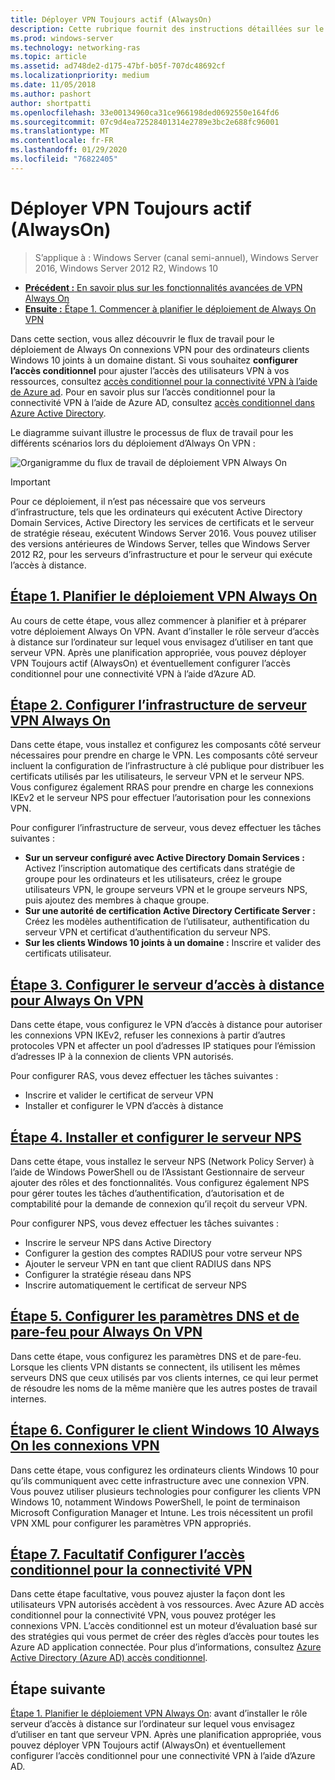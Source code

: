 ```yaml
---
title: Déployer VPN Toujours actif (AlwaysOn)
description: Cette rubrique fournit des instructions détaillées sur le déploiement de Always On VPN dans Windows Server 2016.
ms.prod: windows-server
ms.technology: networking-ras
ms.topic: article
ms.assetid: ad748de2-d175-47bf-b05f-707dc48692cf
ms.localizationpriority: medium
ms.date: 11/05/2018
ms.author: pashort
author: shortpatti
ms.openlocfilehash: 33e00134960ca31ce966198ded0692550e164fd6
ms.sourcegitcommit: 07c9d4ea72528401314e2789e3bc2e688fc96001
ms.translationtype: MT
ms.contentlocale: fr-FR
ms.lasthandoff: 01/29/2020
ms.locfileid: "76822405"
---
```

# <a name="deploy-always-on-vpn"></a>Déployer VPN Toujours actif (AlwaysOn)

>S’applique à : Windows Server (canal semi-annuel), Windows Server 2016, Windows Server 2012 R2, Windows 10

- [**Précédent :** En savoir plus sur les fonctionnalités avancées de VPN Always On](always-on-vpn-adv-options.md)
- [**Ensuite :** Étape 1. Commencer à planifier le déploiement de Always On VPN](always-on-vpn-deploy-planning.md)

Dans cette section, vous allez découvrir le flux de travail pour le déploiement de Always On connexions VPN pour des ordinateurs clients Windows 10 joints à un domaine distant. Si vous souhaitez **configurer l’accès conditionnel** pour ajuster l’accès des utilisateurs VPN à vos ressources, consultez [accès conditionnel pour la connectivité VPN à l’aide de Azure ad](../../ad-ca-vpn-connectivity-windows10.md). Pour en savoir plus sur l’accès conditionnel pour la connectivité VPN à l’aide de Azure AD, consultez [accès conditionnel dans Azure Active Directory](https://docs.microsoft.com/azure/active-directory/active-directory-conditional-access-azure-portal). 

Le diagramme suivant illustre le processus de flux de travail pour les différents scénarios lors du déploiement d’Always On VPN :

![Organigramme du flux de travail de déploiement VPN Always On](../../../../media/Always-On-Vpn/always-on-vpn-deployment-workflow-sm.png)

>[!IMPORTANT]
>Pour ce déploiement, il n’est pas nécessaire que vos serveurs d’infrastructure, tels que les ordinateurs qui exécutent Active Directory Domain Services, Active Directory les services de certificats et le serveur de stratégie réseau, exécutent Windows Server 2016. Vous pouvez utiliser des versions antérieures de Windows Server, telles que Windows Server 2012 R2, pour les serveurs d’infrastructure et pour le serveur qui exécute l’accès à distance.

## <a name="step-1-plan-the-always-on-vpn-deploymentalways-on-vpn-deploy-planningmd"></a>[Étape 1. Planifier le déploiement VPN Always On](always-on-vpn-deploy-planning.md)

Au cours de cette étape, vous allez commencer à planifier et à préparer votre déploiement Always On VPN. Avant d’installer le rôle serveur d’accès à distance sur l’ordinateur sur lequel vous envisagez d’utiliser en tant que serveur VPN. Après une planification appropriée, vous pouvez déployer VPN Toujours actif (AlwaysOn) et éventuellement configurer l’accès conditionnel pour une connectivité VPN à l’aide d’Azure AD.

## <a name="step-2-configure-the-always-on-vpn-server-infrastructurevpn-deploy-server-infrastructuremd"></a>[Étape 2. Configurer l’infrastructure de serveur VPN Always On](vpn-deploy-server-infrastructure.md)

Dans cette étape, vous installez et configurez les composants côté serveur nécessaires pour prendre en charge le VPN. Les composants côté serveur incluent la configuration de l’infrastructure à clé publique pour distribuer les certificats utilisés par les utilisateurs, le serveur VPN et le serveur NPS.  Vous configurez également RRAS pour prendre en charge les connexions IKEv2 et le serveur NPS pour effectuer l’autorisation pour les connexions VPN.

Pour configurer l’infrastructure de serveur, vous devez effectuer les tâches suivantes :

- **Sur un serveur configuré avec Active Directory Domain Services :** Activez l’inscription automatique des certificats dans stratégie de groupe pour les ordinateurs et les utilisateurs, créez le groupe utilisateurs VPN, le groupe serveurs VPN et le groupe serveurs NPS, puis ajoutez des membres à chaque groupe.
- **Sur une autorité de certification Active Directory Certificate Server :** Créez les modèles authentification de l’utilisateur, authentification du serveur VPN et certificat d’authentification du serveur NPS.
- **Sur les clients Windows 10 joints à un domaine :** Inscrire et valider des certificats utilisateur.

## <a name="step-3-configure-the-remote-access-server-for-always-on-vpnvpn-deploy-rasmd"></a>[Étape 3. Configurer le serveur d’accès à distance pour Always On VPN](vpn-deploy-ras.md)

Dans cette étape, vous configurez le VPN d’accès à distance pour autoriser les connexions VPN IKEv2, refuser les connexions à partir d’autres protocoles VPN et affecter un pool d’adresses IP statiques pour l’émission d’adresses IP à la connexion de clients VPN autorisés.

Pour configurer RAS, vous devez effectuer les tâches suivantes :

- Inscrire et valider le certificat de serveur VPN
- Installer et configurer le VPN d’accès à distance

## <a name="step-4-install-and-configure-the-nps-servervpn-deploy-npsmd"></a>[Étape 4. Installer et configurer le serveur NPS](vpn-deploy-nps.md)

Dans cette étape, vous installez le serveur NPS (Network Policy Server) à l’aide de Windows PowerShell ou de l’Assistant Gestionnaire de serveur ajouter des rôles et des fonctionnalités. Vous configurez également NPS pour gérer toutes les tâches d’authentification, d’autorisation et de comptabilité pour la demande de connexion qu’il reçoit du serveur VPN.

Pour configurer NPS, vous devez effectuer les tâches suivantes :

- Inscrire le serveur NPS dans Active Directory
- Configurer la gestion des comptes RADIUS pour votre serveur NPS
- Ajouter le serveur VPN en tant que client RADIUS dans NPS
- Configurer la stratégie réseau dans NPS
- Inscrire automatiquement le certificat de serveur NPS

## <a name="step-5-configure-dns-and-firewall-settings-for-always-on-vpnvpn-deploy-dns-firewallmd"></a>[Étape 5. Configurer les paramètres DNS et de pare-feu pour Always On VPN](vpn-deploy-dns-firewall.md)

Dans cette étape, vous configurez les paramètres DNS et de pare-feu. Lorsque les clients VPN distants se connectent, ils utilisent les mêmes serveurs DNS que ceux utilisés par vos clients internes, ce qui leur permet de résoudre les noms de la même manière que les autres postes de travail internes. 

## <a name="step-6-configure-windows-10-client-always-on-vpn-connectionsvpn-deploy-client-vpn-connectionsmd"></a>[Étape 6. Configurer le client Windows 10 Always On les connexions VPN](vpn-deploy-client-vpn-connections.md)

Dans cette étape, vous configurez les ordinateurs clients Windows 10 pour qu’ils communiquent avec cette infrastructure avec une connexion VPN. Vous pouvez utiliser plusieurs technologies pour configurer les clients VPN Windows 10, notamment Windows PowerShell, le point de terminaison Microsoft Configuration Manager et Intune. Les trois nécessitent un profil VPN XML pour configurer les paramètres VPN appropriés.

## <a name="step-7-optional-configure-conditional-access-for-vpn-connectivityad-ca-vpn-connectivity-windows10md"></a>[Étape 7. Facultatif Configurer l’accès conditionnel pour la connectivité VPN](../../ad-ca-vpn-connectivity-windows10.md)

Dans cette étape facultative, vous pouvez ajuster la façon dont les utilisateurs VPN autorisés accèdent à vos ressources. Avec Azure AD accès conditionnel pour la connectivité VPN, vous pouvez protéger les connexions VPN. L’accès conditionnel est un moteur d’évaluation basé sur des stratégies qui vous permet de créer des règles d’accès pour toutes les Azure AD application connectée. Pour plus d’informations, consultez [Azure Active Directory (Azure AD) accès conditionnel](https://docs.microsoft.com/azure/active-directory/active-directory-conditional-access-azure-portal).

## <a name="next-step"></a>Étape suivante

[Étape 1. Planifier le déploiement VPN Always On](always-on-vpn-deploy-planning.md): avant d’installer le rôle serveur d’accès à distance sur l’ordinateur sur lequel vous envisagez d’utiliser en tant que serveur VPN. Après une planification appropriée, vous pouvez déployer VPN Toujours actif (AlwaysOn) et éventuellement configurer l’accès conditionnel pour une connectivité VPN à l’aide d’Azure AD.  
